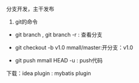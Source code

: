分支开发，主干发布

1. git的命令
- git branch , git branch -r : 查看分支
- git checkout -b v1.0 mmall/master:开分支：v1.0

- git push mmall HEAD -u : push代码

下载：idea plugin : mybatis plugin